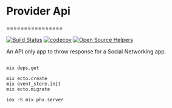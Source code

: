 # Provider Api

================

[![Build Status](https://travis-ci.org/ghoshnirmalya/provider_api.svg?branch=master)](https://travis-ci.org/ghoshnirmalya/provider_api) [![codecov](https://codecov.io/gh/ghoshnirmalya/provider_api/branch/master/graph/badge.svg?token=)](https://codecov.io/gh/ghoshnirmalya/provider_api)
[![Open Source Helpers](https://www.codetriage.com/ghoshnirmalya/provider_api/badges/users.svg)](https://www.codetriage.com/ghoshnirmalya/provider_api)

An API only app to throw response for a Social Networking app.

```

mix deps.get

mix ecto.create
mix event_store.init
mix ecto.migrate

iex -S mix phx.server
```